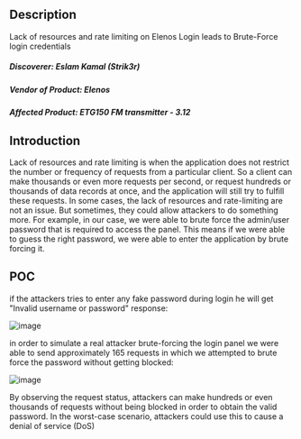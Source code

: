 ## Description
Lack of resources and rate limiting on Elenos Login leads to Brute-Force login credentials


##### Discoverer: Eslam Kamal (Strik3r)
##### Vendor of Product: Elenos
##### Affected Product: ETG150 FM transmitter - 3.12


## Introduction
Lack of resources and rate limiting is when the application does not restrict the number or frequency of requests from a particular client. So a  client can make thousands or even more requests per second, or request hundreds or thousands of data records at once, and the application will still try to fulfill these requests. In some cases, the lack of resources and rate-limiting are not an issue. But sometimes, they could allow attackers to do something more. For example, in our case, we were able to brute force the admin/user password that is required to access the panel. This means if we were able to guess the right password, we were able to enter the application by brute forcing it.

## POC

if the attackers tries to enter any fake password during login he will get "Invalid username or password" response:

![image](https://github.com/strik3r0x1/Vulns/assets/94288990/94513aa1-d648-4fb5-9a12-13a2e45b1f44)

in order to simulate a real attacker brute-forcing the login panel we were able to send approximately 165 requests in which we attempted to brute force the password without getting blocked:

![image](https://github.com/strik3r0x1/Vulns/assets/94288990/c19641da-57a9-45e8-a6c7-57d573c6d328)

By observing the request status, attackers can make hundreds or even thousands of requests without being blocked in order to obtain the valid password. In the worst-case scenario, attackers could use this to cause a denial of service (DoS)

